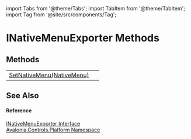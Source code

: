 import Tabs from '@theme/Tabs'; 
import TabItem from '@theme/TabItem'; 
import Tag from '@site/src/components/Tag'; 

# INativeMenuExporter Methods




## Methods
<table>
<tr>
<td><a href="M_Avalonia_Controls_Platform_INativeMenuExporter_SetNativeMenu">SetNativeMenu(NativeMenu)</a></td>
<td> </td>
</tr>
</table>

## See Also


#### Reference
<a href="T_Avalonia_Controls_Platform_INativeMenuExporter">INativeMenuExporter Interface</a>  
<a href="N_Avalonia_Controls_Platform">Avalonia.Controls.Platform Namespace</a>  
